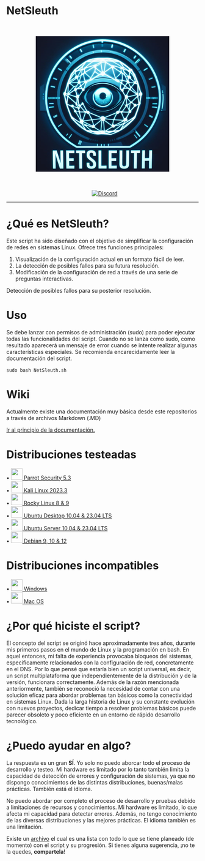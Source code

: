 # NetSleuth

<div align="center">
	<br />
	<p>
		<img src="/images/Logo.PNG" width="350" alt="discord.js" />
	</p>
	<br />
	<p>
		<a href=""><img src="https://img.shields.io/badge/bash-4.2%2B-blue.svg?style=flat-square&colorA=273133&colorB=purple" alt="" /></a>
		<a href=""><img src="https://img.shields.io/badge/version-1.0-blue.svg?style=flat-square&colorA=273133&colorB=0093ee" alt="" /></a>
		<a href=""><img src="https://img.shields.io/badge/license-GPL%20v3%2B-blue.svg?style=flat-square&colorA=273133&colorB=00db00" alt="" /></a>
    	<a href="https://discord.gg/wv35VBJrHM"><img src="https://img.shields.io/discord/1164646485372178504.svg?style=flat-square&colorA=273133&colorB=23a559&logo=discord&label=Server" alt="Discord" /></a>
	</p>
</div>


---


# ¿Qué es NetSleuth?


Este script ha sido diseñado con el objetivo de simplificar la configuración de redes en sistemas Linux. Ofrece tres funciones principales:

  1. Visualización de la configuración actual en un formato fácil de leer.
  2. La detección de posibles fallos para su futura resolución.
  3. Modificación de la configuración de red a través de una serie de preguntas interactivas.

Detección de posibles fallos para su posterior resolución.


# Uso

Se debe lanzar con permisos de administración (sudo) para poder ejecutar todas las funcionalidades del script.
Cuando no se lanza como sudo, como resultado aparecerá un mensaje de error cuando se intente realizar algunas características especiales.
Se recomienda encarecidamente leer la documentación del script.
```
sudo bash NetSleuth.sh
```


# Wiki

Actualmente existe una documentación muy básica desde este repositorios a través de archivos Markdown (.MD)

[Ir al principio de la documentación.](/docs/First-steps.MD)


# Distribuciones testeadas

• <a href="https://parrotsec.org/"> <img src="https://upload.wikimedia.org/wikipedia/commons/4/45/Parrot_Logo.png" width="30" height="30"> Parrot Security 5.3</a><br>
• <a href="https://kali.org"> <img src="https://upload.wikimedia.org/wikipedia/commons/thumb/2/2b/Kali-dragon-icon.svg/2048px-Kali-dragon-icon.svg.png" width="30" height="30"> Kali Linux 2023.3</a><br>
• <a href="https://rockylinux.org/"> <img src="https://upload.wikimedia.org/wikipedia/commons/thumb/7/77/Rocky_Linux_logo.svg/4096px-Rocky_Linux_logo.svg.png" width="30" height="30"> Rocky Linux 8 & 9</a><br>
• <a href="https://ubuntu.com/download/desktop"> <img src="https://upload.wikimedia.org/wikipedia/commons/thumb/9/9e/UbuntuCoF.svg/2048px-UbuntuCoF.svg.png" width="30" height="30"> Ubuntu Desktop 10.04 & 23.04 LTS</a><br>
• <a href="https://ubuntu.com/download/server"> <img src="https://upload.wikimedia.org/wikipedia/commons/1/16/Ubuntu_and_Ubuntu_Server_Icon.png" width="30" height="30"> Ubuntu Server 10.04 & 23.04 LTS</a><br>
• <a href="https://www.debian.org"> <img src="https://upload.wikimedia.org/wikipedia/commons/thumb/6/66/Openlogo-debianV2.svg/410px-Openlogo-debianV2.svg.png" width="30" height="30"> Debian 9, 10 & 12</a><br>


# Distribuciones incompatibles
• <a href="https://www.microsoft.com/en-us/windows/?r=1"> <img src="https://seeklogo.com/images/W/windows-11-icon-logo-6C39629E45-seeklogo.com.png" width="30" height="30"> Windows</a><br>
• <a href="https://www.apple.com/es/mac/"> <img src="https://restoreprivacy.com/wp-content/uploads/2022/06/best-VPN-for-mac-OS.png" width="30" height="30"> Mac OS</a><br>


# ¿Por qué hiciste el script?


El concepto del script se originó hace aproximadamente tres años, durante mis primeros pasos en el mundo de Linux y la programación en bash. En aquel entonces, mi falta de experiencia provocaba bloqueos del sistemas, específicamente relacionados con la configuración de red, concretamente en el DNS. Por lo que pensé que estaría bien un script universal, es decir, un script multiplataforma que independientemente de la distribución y de la versión, funcionara correctamente.
Además de la razón mencionada anteriormente, también se reconoció la necesidad de contar con una solución eficaz para abordar problemas tan básicos como la conectividad en sistemas Linux. Dada la larga historia de Linux y su constante evolución con nuevos proyectos, dedicar tiempo a resolver problemas básicos puede parecer obsoleto y poco eficiente en un entorno de rápido desarrollo tecnológico.


# ¿Puedo ayudar en algo?

La respuesta es un gran **SÍ**. Yo solo no puedo aborcar todo el proceso de desarrollo y testeo. Mi hardware es limitado por lo tanto también limita la capacidad de detección de errores y configuración de sistemas, ya que no dispongo conocimientos de las distintas distribuciones, buenas/malas prácticas. También está el idioma.

No puedo abordar por completo el proceso de desarrollo y pruebas debido a limitaciones de recursos y conocimientos. Mi hardware es limitado, lo que afecta mi capacidad para detectar errores. Además, no tengo conocimiento de las diversas distribuciones y las mejores prácticas. El idioma también es una limitación.

Existe un [archivo](/TODO.MD) el cual es una lista con todo lo que se tiene planeado (de momento) con el script y su progresión. Si tienes alguna sugerencia, ¡no te la quedes, **compartela**!